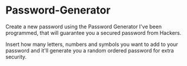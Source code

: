 # Password-Generator
Create a new password using the Password Generator I've been programmed, that will guarantee you a secured password from Hackers.

Insert how many letters, numbers and symbols you want to add to your password and it'll generate you a random ordered password for extra security. 
